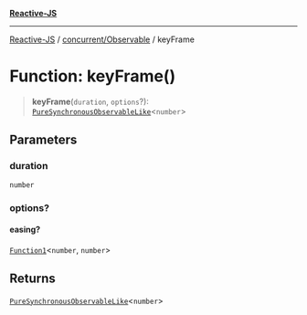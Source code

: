 [**Reactive-JS**](../../../README.md)

***

[Reactive-JS](../../../README.md) / [concurrent/Observable](../README.md) / keyFrame

# Function: keyFrame()

> **keyFrame**(`duration`, `options`?): [`PureSynchronousObservableLike`](../../interfaces/PureSynchronousObservableLike.md)\<`number`\>

## Parameters

### duration

`number`

### options?

#### easing?

[`Function1`](../../../functions/type-aliases/Function1.md)\<`number`, `number`\>

## Returns

[`PureSynchronousObservableLike`](../../interfaces/PureSynchronousObservableLike.md)\<`number`\>
